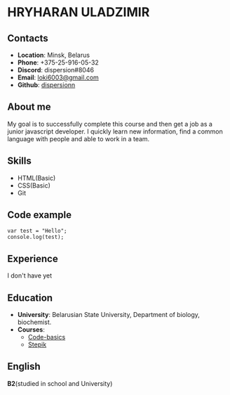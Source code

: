 # __HRYHARAN ULADZIMIR__

## __Contacts__
- __Location__: Minsk, Belarus
- __Phone__: +375-25-916-05-32
- __Discord__: dispersion#8046
- __Email__: loki6003@gmail.com
- __Github__: [dispersionn](https://github.com/dispersionn)
 
## __About me__
My goal is to successfully complete this course and then get a job as a junior javascript developer. I quickly learn new information, find a common language with people and able to work in a team.

## __Skills__
- HTML(Basic)
- CSS(Basic)
- Git
 
## __Code example__
```
var test = "Hello";
console.log(test);
 ```
 
## __Experience__
 I don't have yet 
 
## __Education__
 - __University__: Belarusian State University, Department of biology, biochemist.
 - __Courses__: 
     + [Code-basics](https://ru.code-basics.com/)
     + [Stepik](https://welcome.stepik.org/ru)
  
## __English__
 __B2__(studied in school and University)
